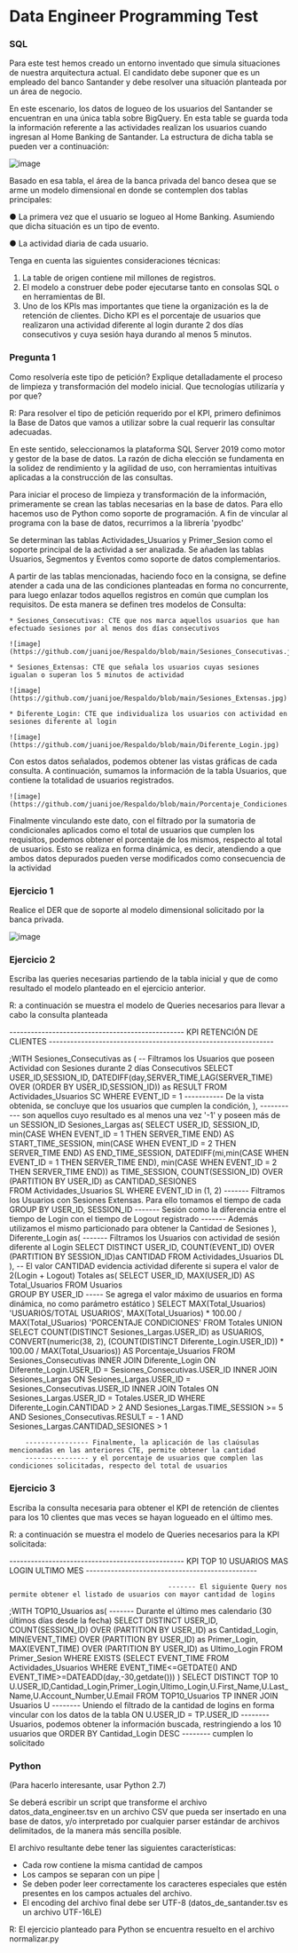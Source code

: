 # Data Engineer Programming Test

### SQL

Para este test hemos creado un entorno inventado que simula situaciones de nuestra arquitectura actual. El candidato debe suponer que es un empleado del banco Santander y debe resolver una situación planteada por un área de negocio.

En este escenario, los datos de logueo de los usuarios del Santander se encuentran en una única tabla sobre BigQuery. En esta table se guarda toda la información referente a las actividades realizan los usuarios cuando ingresan al Home Banking de Santander. La estructura de dicha tabla se pueden ver a continuación:

![image](https://user-images.githubusercontent.com/62435760/127665003-e3aad47b-616d-44aa-af21-c25249e11123.png)

Basado en esa tabla, el área de la banca privada del banco desea que se arme un modelo dimensional en donde se contemplen dos tablas principales:

●	La primera vez que el usuario se logueo al Home Banking. Asumiendo que dicha situación es un tipo de evento.

●	La actividad diaria de cada usuario.

Tenga en cuenta las siguientes consideraciones técnicas:

1.	La table de origen contiene mil millones de registros.
2.	El modelo a construer debe poder ejecutarse tanto en consolas SQL o en herramientas de BI.
3.	Uno de los KPIs mas importantes que tiene la organización es la de retención de clientes. Dicho KPI es el porcentaje de usuarios que realizaron una actividad diferente al login durante 2 dos días consecutivos y cuya sesión haya durando al menos 5 minutos.

### Pregunta 1
Como resolvería este tipo de petición? Explique detalladamente el proceso de limpieza y transformación del modelo inicial. Que tecnologías utilizaría y por que?

R: Para resolver el tipo de petición requerido por el KPI, primero definimos la Base de Datos que vamos a utilizar sobre la cual requerir las consultar adecuadas.

En este sentido, seleccionamos la plataforma SQL Server 2019 como motor y gestor de la base de datos. La razón de dicha elección se fundamenta en la solidez de rendimiento y la agilidad de uso, con herramientas intuitivas aplicadas a la construcción de las consultas.

Para iniciar el proceso de limpieza y transformación de la información, primeramente se crean las tablas necesarias en la base de datos. Para ello hacemos uso de Python como soporte de programación.
A fin de vincular al programa con la base de datos, recurrimos a la librería 'pyodbc'

Se determinan las tablas Actividades_Usuarios y Primer_Sesion como el soporte principal de la actividad a ser analizada. Se añaden las tablas Usuarios, Segmentos y Eventos como soporte de datos complementarios.

A partir de las tablas mencionadas, haciendo foco en la consigna, se define atender a cada una de las condiciones planteadas en forma no concurrente, para luego enlazar todos aquellos registros en común que cumplan los requisitos. De esta manera se definen tres modelos de Consulta:

    * Sesiones_Consecutivas: CTE que nos marca aquellos usuarios que han efectuado sesiones por al menos dos días consecutivos

    ![image](https://github.com/juanijoe/Respaldo/blob/main/Sesiones_Consecutivas.jpg)
    
    * Sesiones_Extensas: CTE que señala los usuarios cuyas sesiones igualan o superan los 5 minutos de actividad

    ![image](https://github.com/juanijoe/Respaldo/blob/main/Sesiones_Extensas.jpg)

    * Diferente_Login: CTE que individualiza los usuarios con actividad en sesiones diferente al login

    ![image](https://github.com/juanijoe/Respaldo/blob/main/Diferente_Login.jpg)

Con estos datos señalados, podemos obtener las vistas gráficas de cada consulta. A continuación, sumamos la información de la tabla Usuarios, que contiene la totalidad de usuarios registrados.

    ![image](https://github.com/juanijoe/Respaldo/blob/main/Porcentaje_Condiciones.jpg)

Finalmente vinculando este dato, con el filtrado por la sumatoria de condicionales aplicados como el total de usuarios que cumplen los requisitos, podemos obtener el porcentaje de los mismos, respecto al total de usuarios. Esto se realiza en forma dinámica, es decir, atendiendo a que ambos datos depurados pueden verse modificados como consecuencia de la actividad

### Ejercicio 1
Realice el DER que de soporte al modelo dimensional solicitado por la banca privada.

![image](https://github.com/juanijoe/Santander/blob/main/Modelo_DER.jpg)

### Ejercicio 2 
Escriba las queries necesarias partiendo de la tabla inicial y que de como resultado el modelo planteado en el ejercicio anterior.

R: a continuación se muestra el modelo de Queries necesarios para llevar a cabo la consulta planteada

------------------------------------------------- KPI RETENCIÓN DE CLIENTES ---------------------------------------------------------------

;WITH Sesiones_Consecutivas as (			        -- Filtramos los Usuarios que poseen Actividad con Sesiones durante 2 días Consecutivos
					SELECT USER_ID,SESSION_ID,
					DATEDIFF(day,SERVER_TIME,LAG(SERVER_TIME) OVER (ORDER BY USER_ID,SESSION_ID)) as RESULT
				    FROM Actividades_Usuarios SC
					WHERE EVENT_ID = 1				----------- De la vista obtenida, se concluye que los usuarios que cumplen la condición,
					),								----------- son aquellos cuyo resultado es al menos una vez '-1' y poseen más de un SESSION_ID
	 Sesiones_Largas as(
					SELECT USER_ID, SESSION_ID,							
						min(CASE WHEN EVENT_ID = 1 THEN SERVER_TIME END) AS START_TIME_SESSION,
						min(CASE WHEN EVENT_ID = 2 THEN SERVER_TIME END) AS END_TIME_SESSION,
						DATEDIFF(mi,min(CASE WHEN EVENT_ID = 1 THEN SERVER_TIME END), min(CASE WHEN EVENT_ID = 2 THEN SERVER_TIME END)) as TIME_SESSION,
						COUNT(SESSION_ID) OVER (PARTITION BY USER_ID) as CANTIDAD_SESIONES	
					FROM Actividades_Usuarios SL
					WHERE EVENT_ID in (1, 2)		------- Filtramos los Usuarios con Sesiones Extensas. Para ello tomamos el tiempo de cada
					GROUP BY USER_ID, SESSION_ID	------- Sesión como la diferencia entre el tiempo de Login con el tiempo de Logout registrado
													------- Además utilizamos el mismo particionado para obtener la Cantidad de Sesiones
					),
	Diferente_Login as(								------- Filtramos los Usuarios con actividad de sesión diferente al Login
					SELECT DISTINCT USER_ID, 
					COUNT(EVENT_ID) OVER (PARTITION BY SESSION_ID)as CANTIDAD 
					FROM Actividades_Usuarios  DL			
					),								-- El valor CANTIDAD evidencia actividad diferente si supera el valor de 2(Login + Logout)
		   Totales as(
					SELECT USER_ID, MAX(USER_ID) AS Total_Usuarios
					FROM Usuarios							
					GROUP BY USER_ID				----- Se agrega el valor máximo de usuarios en forma dinámica, no como parámetro estático
					)
					SELECT MAX(Total_Usuarios) 'USUARIOS/TOTAL USUARIOS',
						   MAX(Total_Usuarios) * 100.00 / MAX(Total_USuarios) 'PORCENTAJE CONDICIONES' FROM Totales
					UNION
					SELECT COUNT(DISTINCT Sesiones_Largas.USER_ID) as USUARIOS, 
						   CONVERT(numeric(38, 2), (COUNT(DISTINCT Diferente_Login.USER_ID)) * 100.00 / MAX(Total_Usuarios)) AS Porcentaje_Usuarios
					FROM Sesiones_Consecutivas 
					INNER JOIN
                    Diferente_Login ON Diferente_Login.USER_ID = Sesiones_Consecutivas.USER_ID 
					INNER JOIN
                    Sesiones_Largas ON Sesiones_Largas.USER_ID = Sesiones_Consecutivas.USER_ID 
					INNER JOIN
                    Totales ON Sesiones_Largas.USER_ID = Totales.USER_ID
					WHERE Diferente_Login.CANTIDAD > 2 AND Sesiones_Largas.TIME_SESSION >= 5 
					AND Sesiones_Consecutivas.RESULT = - 1 AND Sesiones_Largas.CANTIDAD_SESIONES > 1
					
		---------------- Finalmente, la aplicación de las claúsulas mencionadas en las anteriores CTE, permite obtener la cantidad
		---------------- y el porcentaje de usuarios que complen las condiciones solicitadas, respecto del total de usuarios

### Ejercicio 3
Escriba la consulta necesaria para obtener el KPI de retención de clientes para los 10 clientes que mas veces se hayan logueado en el último mes.

R: a continuación se muestra el modelo de Queries necesarios para la KPI solicitada:

------------------------------------------------- KPI TOP 10 USUARIOS MAS LOGIN ULTIMO MES ------------------------------------------------

											------- El siguiente Query nos permite obtener el listado de usuarios con mayor cantidad de logins
;WITH TOP10_Usuarios as(					------- Durante el último mes calendario (30 últimos días desde la fecha) 
	   SELECT DISTINCT USER_ID,				
			COUNT(SESSION_ID) OVER (PARTITION BY USER_ID) as Cantidad_Login,
			MIN(EVENT_TIME) OVER (PARTITION BY USER_ID) as Primer_Login,
		    MAX(EVENT_TIME) OVER (PARTITION BY USER_ID) as Ultimo_Login
			FROM Primer_Sesion
			WHERE EXISTS (SELECT EVENT_TIME FROM Actividades_Usuarios WHERE EVENT_TIME<=GETDATE() AND EVENT_TIME>=DATEADD(day,-30,getdate()))
			)
	   SELECT DISTINCT TOP 10 U.USER_ID,Cantidad_Login,Primer_Login,Ultimo_Login,U.First_Name,U.Last_Name,U.Account_Number,U.Email 
	   FROM TOP10_Usuarios TP
	   INNER JOIN Usuarios U				-------- Uniendo el filtrado de la cantidad de logins en forma vincular con los datos de la tabla
	   ON U.USER_ID = TP.USER_ID		    -------- Usuarios, podemos obtener la información buscada, restringiendo a los 10 usuarios que
	   ORDER BY Cantidad_Login DESC			-------- cumplen lo solicitado

### Python 
(Para hacerlo interesante, usar Python 2.7)

Se deberá escribir un script que transforme el archivo datos_data_engineer.tsv en un archivo CSV que pueda ser insertado en una base de datos, y/o interpretado por cualquier parser estándar de archivos delimitados, de la manera más sencilla posible.

El archivo resultante debe tener las siguientes características:
* Cada row contiene la misma cantidad de campos
* Los campos se separan con un pipe |
* Se deben poder leer correctamente los caracteres especiales que estén presentes en los campos actuales del archivo. 
* El encoding del archivo final debe ser UTF-8 (datos_de_santander.tsv es un archivo UTF-16LE)

R: El ejercicio planteado para Python se encuentra resuelto en el archivo normalizar.py
